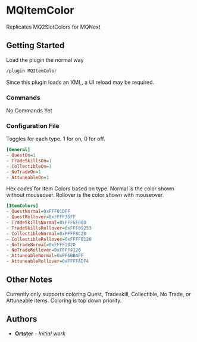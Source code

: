 # MQItemColor

Replicates MQ2SlotColors for MQNext

## Getting Started


Load the plugin the normal way
```txt
/plugin MQItemColor
```

Since this plugin loads an XML, a UI reload may be required.

### Commands

No Commands Yet

### Configuration File


Toggles for each type. 1 for on, 0 for off.

```ini
[General]
- QuestOn=1
- TradeSkillsOn=1
- CollectibleOn=1
- NoTradeOn=1
- AttuneableOn=1
```

Hex codes for Item Colors based on type.
Normal is the color shown without mouseover.
Rollover is the color shown with mouseover.

```ini
[ItemColors]
- QuestNormal=0xFFF01DFF
- QuestRollover=0xFFFF35FF
- TradeSkillsNormal=0xFFF0F000
- TradeSkillsRollover=0xFFF09253
- CollectibleNormal=0xFFFF8C20
- CollectibleRollover=0xFFFFB120
- NoTradeNormal=0xFFFF2020
- NoTradeRollover=0xFFFF4120
- AttuneableNormal=0xFF6BBAFF
- AttuneableRollover=0xFFFFADF4
```

## Other Notes

Currently only supports coloring Quest, Tradeskill, Collectible, No Trade, or Attuneable items.  Coloring is top down priority.

## Authors

* **Ortster** - *Initial work*

